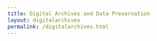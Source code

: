 ```yaml
---
title: Digital Archives and Data Preservation
layout: digitalarchives
permalink: /digitalarchives.html
---
```


